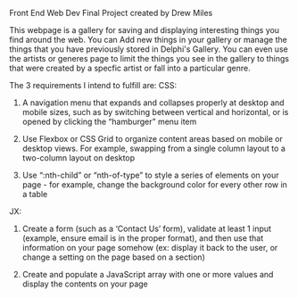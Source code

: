 Front End Web Dev Final Project
created by Drew Miles

This webpage is a gallery for saving and displaying interesting things you find around the web.  You can Add new things in your gallery or manage the things that you have previously stored in Delphi's Gallery.  You can even use the artists or generes page to limit the things you see in the gallery to things that were created by a specfic artist or fall into a particular genre.

The 3 requirements I intend to fulfill are:
CSS:
1. A navigation menu that expands and collapses properly at desktop and mobile sizes, such as by switching between vertical and horizontal, or is opened by clicking the “hamburger” menu item

2. Use Flexbox or CSS Grid to organize content areas based on mobile or desktop views. For example, swapping from a single column layout to a two-column layout on desktop

3. Use “:nth-child” or “nth-of-type” to style a series of elements on your page - for example, change the background color for every other row in a table

JX:
1. Create a form (such as a ‘Contact Us’ form), validate at least 1 input (example, ensure email is in the proper format), and then use that information on your page somehow (ex: display it back to the user, or change a setting on the page based on a section)

2. Create and populate a JavaScript array with one or more values and display the contents on your page